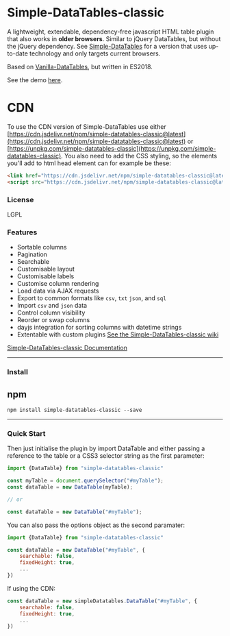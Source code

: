 # Simple-DataTables-classic

A lightweight, extendable, dependency-free javascript HTML table plugin that also works in **older browsers**. Similar to jQuery DataTables, but without the jQuery dependency. See [Simple-DataTables](https://github.com/fiduswriter/Simple-DataTables) for a version that uses up-to-date technology and only targets current browsers. 

Based on [Vanilla-DataTables](https://github.com/Mobius1/Vanilla-DataTables), but written in ES2018.

See the demo [here](https://fiduswriter.github.io/Simple-DataTables-classic/).

# CDN

To use the CDN version of Simple-DataTables use either [https://cdn.jsdelivr.net/npm/simple-datatables-classic@latest](https://cdn.jsdelivr.net/npm/simple-datatables-classic@latest) or [https://unpkg.com/simple-datatables-classic](https://unpkg.com/simple-datatables-classic). You also need to add the CSS styling, so the elements you'll add to html head element can for example be these:

```html
<link href="https://cdn.jsdelivr.net/npm/simple-datatables-classic@latest/dist/style.css" rel="stylesheet" type="text/css">
<script src="https://cdn.jsdelivr.net/npm/simple-datatables-classic@latest" type="text/javascript"></script>
```



### License

LGPL

### Features

* Sortable columns
* Pagination
* Searchable
* Customisable layout
* Customisable labels
* Customise column rendering
* Load data via AJAX requests
* Export to common formats like `csv`, `txt` `json`, and `sql`
* Import `csv` and `json` data
* Control column visibility
* Reorder or swap columns
* dayjs integration for sorting columns with datetime strings
* Extentable with custom plugins [See the Simple-DataTables-classic wiki](https://github.com/fiduswriter/Simple-DataTables-classic/wiki/Plugins)


[Simple-DataTables-classic Documentation](https://github.com/fiduswriter/Simple-DataTables-classic/wiki)


---

### Install

## npm
```
npm install simple-datatables-classic --save
```

---

### Quick Start

Then just initialise the plugin by import DataTable and either passing a reference to the table or a CSS3 selector string as the first parameter:

```javascript
import {DataTable} from "simple-datatables-classic"

const myTable = document.querySelector("#myTable");
const dataTable = new DataTable(myTable);

// or

const dataTable = new DataTable("#myTable");

```

You can also pass the options object as the second paramater:

```javascript
import {DataTable} from "simple-datatables-classic"

const dataTable = new DataTable("#myTable", {
	searchable: false,
	fixedHeight: true,
	...
})
```

If using the CDN:

```javascript
const dataTable = new simpleDatatables.DataTable("#myTable", {
	searchable: false,
	fixedHeight: true,
	...
})
```
